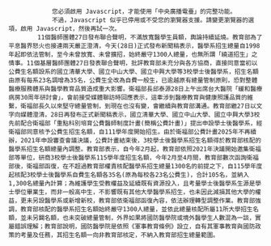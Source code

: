 
                您必須啟用 Javascript，才能使用「中央廣播電臺」的完整功能。
                不過，Javascript 似乎已停用或不受您的瀏覽器支援。請變更瀏覽器的選項，啟用 Javascript，然後再試一次。
            11個醫師團體27日發布聯合聲明，不滿放寬醫學生員額，輿論持續延燒。教育部為了平息醫界怒火也接連兩天嚴正澄清，今天(28日)正式發布新聞稿表示，醫學系招生總量自1998年起即依法管制，至今未曾放寬、未曾擴招，始終嚴守1300人總量，也無所謂「繞道招生」之情事。11個基層醫師團體27日發表聯合聲明，批評教育部未充分與各方協商，直接同意當初以公費生名額設系的國立清華大學、國立中山大學、國立中興大學等3校學士後醫學系，招生名額由原有每系23名調增為35名，公費生全改為自費一般生，已逾越原有總量管制原則，恐對整體醫療服務體系與醫學教育品質造成重大影響。衛福部長邱泰源28日上午出席台大醫院「緩和醫療病房30周年研討會」，會前接受媒體聯訪時回應表示，這牽涉到醫療教育與健康照護品質的維繫，衛福部長久以來堅守總量管制，到現在也沒有變，會繼續與教育部溝通。教育部繼27日以文字向媒體澄清，28日再發布正式新聞稿表示，國立清華大學、國立中山大學、國立中興大學3校先前配合衛福部「重點科別培育公費醫師制度計畫(簡稱公費計畫)」提出申設學士後醫學系，經衛福部同意核予公費生招生名額，自111學年度開始招生。由於衛福部公費計畫2025年不再續辦，2021年申設審查會議決議，公費計畫結束後，3校學士後醫學系招生名額得於教育部核配的醫學系招生名額總量內調整。教育部表示，自今年2月起，教育部依照2021年決議開始邀集衛福部等單位，研商3校學士後醫學系115學年度招生名額，今年2月至4月間，教育部數次函詢衛福部後，衛福部函復，在不超過教育部權責核配醫學系招生總量1300名的前提之下，自115學年度起核配3校學士後醫學系自費生名額各35名(原為每校各23名公費生)，合計105名，並納入1,300名總量內計算；為維護學生受教權益及延續既有資源投入，且考量學士後醫學系生源是學士學位畢業生，而非一般高中生，不影響既有其他大學醫學系招生，也未因此減損其他大學的權益，更未另設醫學系或新增新校，教育部依衛福部函復內容，依法辦理轉型調整作業。教育部強調，教育部核配的醫學系招生名額始終嚴守1300人總量，並依此總量核配所屬11所大學招生名額，並未另闢名額，也未突破總量管制，外界如果將國防醫學院或境外醫學生人數混為一談，實屬錯誤理解；教育部說明，國防醫學院是依照《軍事教育條例》設立，自有其軍事教育與國防政策的考量及任務，其招生名額一向非教育部核定，不納入教育部招生總量範圍。